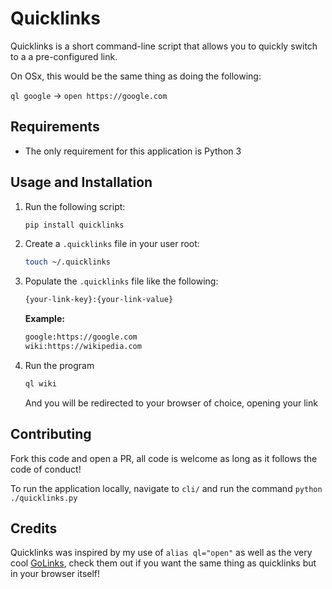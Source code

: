 # Quicklinks
Quicklinks is a short command-line script that allows you to quickly switch to a a pre-configured link.

On OSx, this would be the same thing as doing the following:

`ql google` -> `open https://google.com`

## Requirements
* The only requirement for this application is Python 3

## Usage and Installation
1. Run the following script:
    ```bash
    pip install quicklinks
    ```

1. Create a `.quicklinks` file in your user root:
    ```bash
    touch ~/.quicklinks
    ```
    
1. Populate the `.quicklinks` file like the following:
    ```bash
    {your-link-key}:{your-link-value}
    ```
    
    **Example:**
    ```bash
    google:https://google.com
    wiki:https://wikipedia.com
    ```
    
1. Run the program
    ```bash
    ql wiki
    ```
    
    And you will be redirected to your browser of choice, opening your link
    
## Contributing
Fork this code and open a PR, all code is welcome as long as it follows the code of conduct!

To run the application locally, navigate to `cli/` and run the command `python ./quicklinks.py`

## Credits
Quicklinks was inspired by my use of `alias ql="open"` as well as the very cool [GoLinks](http://golinks.io/), check them out if you want the same thing as quicklinks but in your browser itself!
